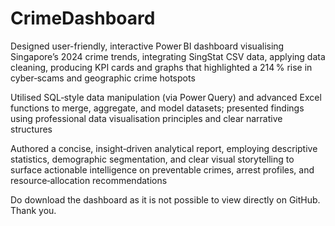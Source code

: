 # CrimeDashboard
Designed user-friendly, interactive Power BI dashboard visualising Singapore’s 2024 crime trends, integrating SingStat CSV data, 
applying data cleaning, producing KPI cards and graphs that highlighted a 214 % rise in cyber‑scams and geographic crime hotspots

Utilised SQL‑style data manipulation (via Power Query) and advanced Excel functions to merge, aggregate, and model datasets; 
presented findings using professional data visualisation principles and clear narrative structures

Authored a concise, insight‑driven analytical report, employing descriptive statistics, demographic segmentation, and clear visual storytelling to surface actionable intelligence on preventable crimes, 
arrest profiles, and resource‑allocation recommendations

Do download the dashboard as it is not possible to view directly on GitHub. Thank you.
